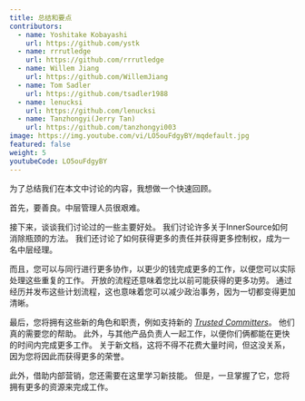 ```yaml
---
title: 总结和要点
contributors:
  - name: Yoshitake Kobayashi
    url: https://github.com/ystk
  - name: rrrutledge
    url: https://github.com/rrrutledge
  - name: Willem Jiang
    url: https://github.com/WillemJiang
  - name: Tom Sadler
    url: https://github.com/tsadler1988
  - name: lenucksi
    url: https://github.com/lenucksi
  - name: Tanzhongyi(Jerry Tan)
    url: https://github.com/tanzhongyi003
image: https://img.youtube.com/vi/LO5ouFdgyBY/mqdefault.jpg
featured: false
weight: 5
youtubeCode: LO5ouFdgyBY
---
```

<div class="paragraph">
<p>为了总结我们在本文中讨论的内容，我想做一个快速回顾。</p>
</div>
<div class="paragraph">
<p>首先，要善良。中层管理人员很艰难。</p>
</div>
<div class="paragraph">
<p>接下来，谈谈我们讨论过的一些主要好处。
我们讨论许多关于InnerSource如何消除瓶颈的方法。
我们还讨论了如何获得更多的责任并获得更多控制权，成为一名中层经理。</p>
</div>
<div class="paragraph">
<p>而且，您可以与同行进行更多协作，以更少的钱完成更多的工作，以便您可以实际处理这些重复的工作。
开放的流程还意味着您比以前可能获得的更多功劳。
通过经历并发布这些计划流程，这也意味着您可以减少政治事务，因为一切都变得更加清晰。</p>
</div>
<div class="paragraph">
<p>最后，您将拥有这些新的角色和职责，例如支持新的 <a href="https://innersourcecommons.org/zh/learn/learning-path/trusted-committer"><em>Trusted Committers</em></a>。
他们真的需要您的帮助。
此外，与其他产品负责人一起工作，以便你们俩都能在更快的时间内完成更多工作。
关于新文档，这将不得不花费大量时间，但这没关系，因为您将因此而获得更多的荣誉。</p>
</div>
<div class="paragraph">
<p>此外，借助内部营销，您还需要在这里学习新技能。
但是，一旦掌握了它，您将拥有更多的资源来完成工作。</p>
</div>
<!--- This file autogenerated from https://github.com/InnerSourceCommons/InnerSourceLearningPath/blob/main/scripts -->